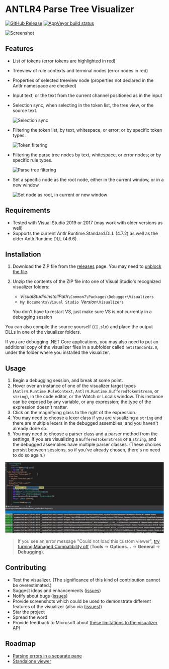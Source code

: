 # ANTLR4 Parse Tree Visualizer

[![GitHub Release](https://img.shields.io/github/release/zspitz/antlr4parsetreevisualizer?style=flat&max-age=86400)](https://github.com/zspitz/ANTLR4ParseTreeVisualizer/releases) [![AppVeyor build status](https://img.shields.io/appveyor/ci/zspitz/antlr4parsetreevisualizer?style=flat&max-age=86400)](https://ci.appveyor.com/project/zspitz/antlr4parsetreevisualizer)

![Screenshot](screenshot.png)

## Features

* List of tokens (error tokens are highlighted in red)
* Treeview of rule contexts and terminal nodes (error nodes in red)
* Properties of selected treeview node (properties not declared in the Antlr namespace are checked)
* Input text, or the text from the current channel positioned as in the input
* Selection sync, when selecting in the token list, the tree view, or the source text.

  ![Selection sync](selection-sync.gif)

* Filtering the token list, by text, whitespace, or error; or by specific token types:

  ![Token filtering](token-filtering.gif)

* Filtering the parse tree nodes by text, whitespace, or error nodes; or by specific rule types.

  ![Parse tree filtering](parse-tree-filtering.gif)

* Set a specific node as the root node, either in the current window, or in a new window

  ![Set node as root, in current or new window](set-root.gif)

## Requirements

* Tested with Visual Studio 2019 or 2017 (may work with older versions as well)  
* Supports the current Antlr.Runtime.Standard.DLL (4.7.2) as well as the older Antlr.Runtime.DLL (4.6.6).

## Installation

1. Download the ZIP file from the [releases](https://github.com/zspitz/ANTLR4ParseTreeVisualizer/releases) page. You may need to [unblock the file](https://github.com/zspitz/ExpressionToString/wiki/Troubleshooting-visualizer-installation).
2. Unzip the contents of the ZIP file into one of Visual Studio's recognized visualizer folders:

    * _VisualStudioInstallPath_`\Common7\Packages\Debugger\Visualizers`
    * `My Documents\Visual Studio `_Version_`\Visualizers`

    You don't have to restart VS, just make sure VS is not currently in a debugging session

You can also compile the source yourself (`CI.sln`) and place the output DLLs in one of the visualizer folders.

If you are debugging .NET Core applications, you may also need to put an additional copy of the visualizer files in a subfolder called `netstandard2.0`, under the folder where you installed the visualizer.

## Usage

1. Begin a debugging session, and break at some point.
2. Hover over an instance of one of the visualizer target types (`Antlr4.Runtime.RuleContext`, `Antlr4.Runtime.BufferedTokenStream`, or `string`), in the code editor, or the Watch or Locals window. This instance can be exposed by any variable, or any expression; the type of the expression doesn't matter.
3. Click on the magnifying glass to the right of the expression.
4. You may need to choose a lexer class if you are visualizing a `string` and there are multiple lexers in the debugged assemblies; and you haven't already done so.
5. You may need to choose a parser class and a parser method from the settings, if you are visualizing a `BufferedTokenStream` or a `string`, and the debugged assemblies have multiple parser classes. (These choices persist between sessions, so if you've already chosen, there's no need to do so again.)

  ![Visualizing a string](visualize-string.gif)

> If you see an error message "Could not load this custom viewer", [try turning Managed Compatibility off](https://github.com/zspitz/ANTLR4ParseTreeVisualizer/issues/50) (**Tools** -> **Options...** -> **General** -> **Debugging**).

## Contributing

* Test the visualizer. (The significance of this kind of contribution cannot be overestimated.)
* Suggest ideas and enhancements ([issues](https://github.com/zspitz/ANTLR4ParseTreeVisualizer/issues/new))
* Notify about bugs ([issues](https://github.com/zspitz/ANTLR4ParseTreeVisualizer/issues/new))
* Provide screenshots which could be used to demonstrate different features of the visualizer (also via ([issues](https://github.com/zspitz/ANTLR4ParseTreeVisualizer/issues/new)))
* Star the project
* Spread the word
* Provide feedback to Microsoft about [these limitations to the visualizer API](https://github.com/zspitz/ExpressionToString/wiki/External-issues)

## Roadmap

* [Parsing errors in a separate pane](https://github.com/zspitz/ANTLR4ParseTreeVisualizer/issues/24)
* [Standalone viewer](https://github.com/zspitz/ANTLR4ParseTreeVisualizer/issues/19)
